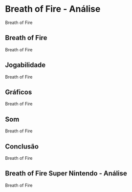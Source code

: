 ---
---

# Breath of Fire - Análise

Breath of Fire

## Breath of Fire

Breath of Fire

## Jogabilidade

Breath of Fire

## Gráficos

Breath of Fire

## Som

Breath of Fire

## Conclusão

Breath of Fire

## Breath of Fire Super Nintendo - Análise

Breath of Fire
